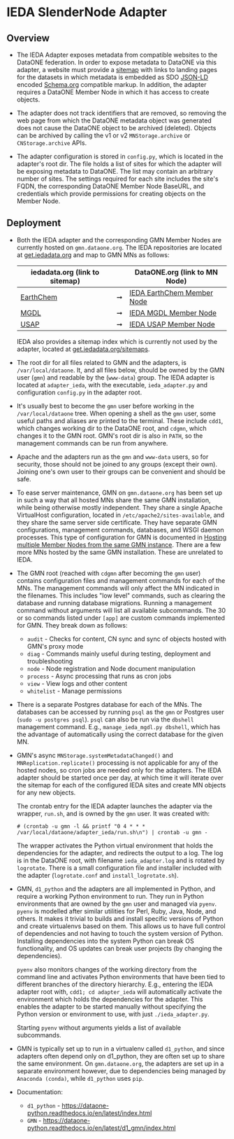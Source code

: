 # IEDA SlenderNode Adapter

## Overview

* The IEDA Adapter exposes metadata from compatible websites to the DataONE federation. In order to expose metadata to DataONE via this adapter, a website must provide a [sitemap](https://www.sitemaps.org) with links to landing pages for the datasets in which metadata is embedded as SDO [JSON-LD](https://json-ld.org) encoded [Schema.org](https://schema.org) compatible markup. In addition, the adapter requires a DataONE Member Node in which it has access to create objects.

* The adapter does not track identifiers that are removed, so removing the web page from which the DataONE metadata object was generated does not cause the DataONE object to be archived (deleted). Objects can be archived by calling the v1 or v2 `MNStorage.archive` or `CNStorage.archive` APIs.
 
* The adapter configuration is stored in `config.py`, which is located in the adapter's root dir. The file holds a list of sites for which the adapter will be exposing metadata to DataONE. The list may contain an arbitrary number of sites. The settings required for each site includes the site's FQDN, the corresponding DataONE Member Node BaseURL, and credentials which provide permissions for creating objects on the Member Node.

## Deployment

* Both the IEDA adapter and the corresponding GMN Member Nodes are currently hosted on `gmn.dataone.org`. The IEDA repositories are located at [get.iedadata.org](http://get.iedadata.org) and map to GMN MNs as follows:

  | iedadata.org (link to sitemap)                                |    | DataONE.org (link to MN Node)
  ----------------------------------------------------------------|----|-------------------------------------------------------------------  
  | [EarthChem](http://get.iedadata.org/sitemaps/ecl_sitemap.xml) | ➞ | [IEDA EarthChem Member Node](https://gmn.dataone.org/ieda/earthchem/v1/node)
  | [MGDL](http://get.iedadata.org/sitemaps/mgdl_sitemap.xml)     | ➞ | [IEDA MGDL Member Node](https://gmn.dataone.org/ieda/mgdl/v1/node)
  | [USAP](http://get.iedadata.org/sitemaps/usap_sitemap.xml)     | ➞ | [IEDA USAP Member Node](https://gmn.dataone.org/ieda/usap/v1/node)
  
  IEDA also provides a sitemap index which is currently not used by the adapter, located at [get.iedadata.org/sitemaps](http://get.iedadata.org/sitemaps/).

* The root dir for all files related to GMN and the adapters, is `/var/local/dataone`. It, and all files below, should be owned by the GMN user (`gmn`) and readable by the (`www-data`) group. The IEDA adapter is located at `adapter_ieda`, with the executable, `ieda_adapter.py` and configuration `config.py` in the adapter root. 
 
* It's usually best to become the `gmn` user before working in the `/var/local/dataone` tree. When opening a shell as the `gmn` user, some useful paths and aliases are printed to the terminal. These include `cdd1`, which changes working dir to the DataONE root, and `cdgmn`, which changes it to the GMN root. GMN's root dir is also in `PATH`, so the management commands can be run from anywhere.

* Apache and the adapters run as the `gmn` and `www-data` users, so for security, those should not be joined to any groups (except their own). Joining one's own user to their groups can be convenient and should be safe.

* To ease server maintenance, GMN on `gmn.dataone.org` has been set up in such a way that all hosted MNs share the same GMN installation, while being otherwise mostly independent. They share a single Apache VirtualHost configuration, located in `/etc/apache2/sites-available`, and they share the same server side certificate. They have separate GMN configurations, management commands, databases, and WSGI daemon processes. This type of configuration for GMN is documented in [Hosting multiple Member Nodes from the same GMN instance](https://dataone-python.readthedocs.io/en/latest/d1_gmn/setup/multi-hosting.html#). There are a few more MNs hosted by the same GMN installation. These are unrelated to IEDA.
  
* The GMN root (reached with `cdgmn` after becoming the `gmn` user) contains configuration files and management commands for each of the MNs. The management commands will only affect the MN indicated in the filenames. This includes "low level" commands, such as clearing the database and running database migrations. Running a management command without arguments will list all available subcommands. The 30 or so commands listed under `[app]` are custom commands implemented for GMN. They break down as follows:

    - `audit` - Checks for content, CN sync and sync of objects hosted with GMN's proxy mode
    - `diag` - Commands mainly useful during testing, deployment and troubleshooting
    - `node` - Node registration and Node document manipulation  
    - `process` - Async processing that runs as cron jobs
    - `view` - View logs and other content
    - `whitelist` - Manage permissions

* There is a separate Postgres database for each of the MNs. The databases can be accessed by running `psql` as the `gmn` or Postgres user (`sudo -u postgres psql`). `psql` can also be run via the `dbshell` management command. E.g., `manage_ieda_mgdl.py dbshell`, which has the advantage of automatically using the correct database for the given MN.

* GMN's async `MNStorage.systemMetadataChanged()` and `MNReplication.replicate()` processing is not applicable for any of the hosted nodes, so cron jobs are needed only for the adapters. The IEDA adapter should be started once per day, at which time it will iterate over the sitemap for each of the configured IEDA sites and create MN objects for any new objects.
  
  The crontab entry for the IEDA adapter launches the adapter via the wrapper, `run.sh`, and is owned by the `gmn` user. It was created with:

  ```shell
  # (crontab -u gmn -l && printf "0 4 * * * /var/local/dataone/adapter_ieda/run.sh\n") | crontab -u gmn -
  ```

  The wrapper activates the Python virtual environment that holds the dependencies for the adapter, and redirects the output to a log. The log is in the DataONE root, with filename `ieda_adapter.log` and is rotated by `logrotate`. There is a small configuration file and installer included with the adapter (`logrotate.conf` and `install_logrotate.sh`).

* GMN, `d1_python` and the adapters are all implemented in Python, and require a working Python environment to run. They run in Python environments that are owned by the `gmn` user and managed via `pyenv`. `pyenv` is modelled after similar utilities for Perl, Ruby, Java, Node, and others. It makes it trivial to builds and install specific versions of Python and create virtualenvs based on them. This allows us to have full control of dependencies and not having to touch the system version of Python. Installing dependencies into the system Python can break OS functionality, and OS updates can break user projects (by changing the dependencies). 
  
  `pyenv` also monitors changes of the working directory from the command line and activates Python environments that have been tied to different branches of the directory hierarchy. E.g., entering the IEDA adapter root with, `cdd1; cd adapter_ieda` will automatically activate the environment which holds the dependencies for the adapter. This enables the adapter to be started manually without specifying the Python version or environment to use, with just `./ieda_adapter.py`.  

  Starting `pyenv` without arguments yields a list of available subcommands.

* GMN is typically set up to run in a virtualenv called `d1_python`, and since adapters often depend only on d1_python, they are often set up to share the same environment. On `gmn.dataone.org`, the adapters are set up in a separate environment however, due to dependencies being managed by `Anaconda (conda)`, while `d1_python` uses `pip`.

* Documentation:
    - `d1_python` - https://dataone-python.readthedocs.io/en/latest/index.html
    - `GMN` - https://dataone-python.readthedocs.io/en/latest/d1_gmn/index.html
